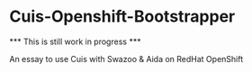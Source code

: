 Cuis-Openshift-Bootstrapper
===========================

*** This is still work in progress ***

An essay to use Cuis with Swazoo &amp; Aida on RedHat OpenShift
